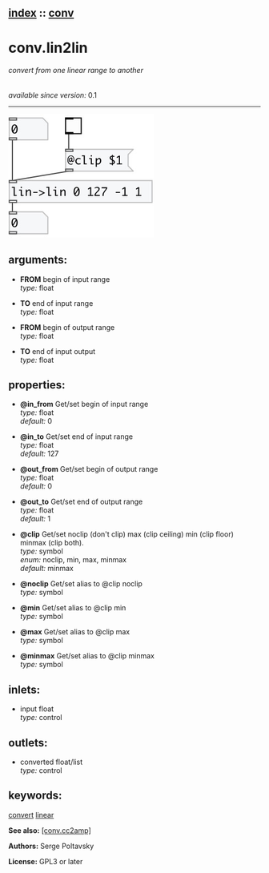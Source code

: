 [index](index.html) :: [conv](category_conv.html)
---

# conv.lin2lin

###### convert from one linear range to another

*available since version:* 0.1

---




[![example](../examples/img/conv.lin2lin.jpg)](../examples/pd/conv.lin2lin.pd)



## arguments:

* **FROM**
begin of input range<br>
_type:_ float<br>

* **TO**
end of input range<br>
_type:_ float<br>

* **FROM**
begin of output range<br>
_type:_ float<br>

* **TO**
end of input output<br>
_type:_ float<br>





## properties:

* **@in_from** 
Get/set begin of input range<br>
_type:_ float<br>
_default:_ 0<br>

* **@in_to** 
Get/set end of input range<br>
_type:_ float<br>
_default:_ 127<br>

* **@out_from** 
Get/set begin of output range<br>
_type:_ float<br>
_default:_ 0<br>

* **@out_to** 
Get/set end of output range<br>
_type:_ float<br>
_default:_ 1<br>

* **@clip** 
Get/set noclip (don&#39;t clip) max (clip ceiling) min (clip floor) minmax (clip both).<br>
_type:_ symbol<br>
_enum:_ noclip, min, max, minmax<br>
_default:_ minmax<br>

* **@noclip** 
Get/set alias to @clip noclip<br>
_type:_ symbol<br>

* **@min** 
Get/set alias to @clip min<br>
_type:_ symbol<br>

* **@max** 
Get/set alias to @clip max<br>
_type:_ symbol<br>

* **@minmax** 
Get/set alias to @clip minmax<br>
_type:_ symbol<br>



## inlets:

* input float<br>
_type:_ control



## outlets:

* converted float/list<br>
_type:_ control



## keywords:

[convert](keywords/convert.html)
[linear](keywords/linear.html)



**See also:**
[\[conv.cc2amp\]](conv.cc2amp.html)




**Authors:** Serge Poltavsky




**License:** GPL3 or later






